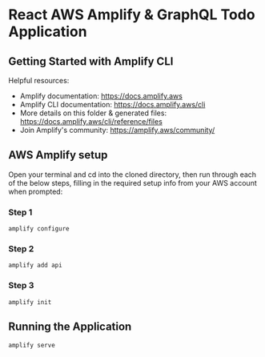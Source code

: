 # React AWS Amplify & GraphQL Todo Application

## Getting Started with Amplify CLI
Helpful resources:
- Amplify documentation: https://docs.amplify.aws
- Amplify CLI documentation: https://docs.amplify.aws/cli
- More details on this folder & generated files: https://docs.amplify.aws/cli/reference/files
- Join Amplify's community: https://amplify.aws/community/

## AWS Amplify setup
Open your terminal and cd into the cloned directory, then run through each of the below steps, filling in the required setup info from your AWS account when prompted:
### Step 1
```
amplify configure
``` 
### Step 2
```
amplify add api
```
### Step 3
```
amplify init
```

## Running the Application
```
amplify serve
```

